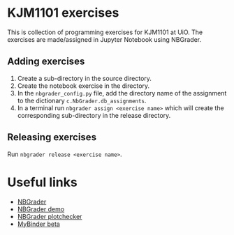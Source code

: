 # KJM1101 exercises
This is collection of programming exercises for KJM1101 at UiO. The exercises are made/assigned in Jupyter Notebook using NBGrader.

## Adding exercises
1. Create a sub-directory in the source directory.
2. Create the notebook exercise in the directory.
3. In the `nbgrader_config.py` file, add the directory name of the assignment to the dictionary `c.NbGrader.db_assignments`.
4. In a terminal run `nbgrader assign <exercise name>` which will create the corresponding sub-directory in the release directory.

## Releasing exercises
Run `nbgrader release <exercise name>`.

# Useful links
- [NBGrader](https://github.com/jupyter/nbgrader)
- [NBGrader demo](https://github.com/jhamrick/nbgrader-demo)
- [NBGrader plotchecker](https://github.com/jhamrick/plotchecker)
- [MyBinder beta](https://beta.mybinder.org/)
